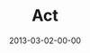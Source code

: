 ---
layout: message
category: message
series: "Follow the Leader"
title: "Act"
date: 2013-03-02-00-00
message_id: 769
audio: "http://s3.amazonaws.com/crossroads-media/message/audio/followtheleader-04.mp3"
audio-duration: "41:10"
program: "http://s3.amazonaws.com/crossroads-media/documents/03_02-03_13Program_LO.pdf"
description: "Brian Tome talks about learning how to act on what the Leader is asking us to do."
video: "http://s3.amazonaws.com/crossroads-media/message/video/followtheleader-04.mp4"
video-duration: "41:15"
video-image: "http://s3.amazonaws.com/crossroads-media/images/followtheleader-04-still.jpg"
explicit: false
---
